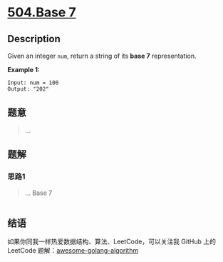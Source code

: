 # [504.Base 7][title]

## Description
Given an integer `num`, return a string of its **base 7** representation.

**Example 1:**

```
Input: num = 100
Output: "202"
```

## 题意
> ...

## 题解

### 思路1
> ...
Base 7
```go
```


## 结语

如果你同我一样热爱数据结构、算法、LeetCode，可以关注我 GitHub 上的 LeetCode 题解：[awesome-golang-algorithm][me]

[title]: https://leetcode.com/problems/base-7/
[me]: https://github.com/Golang-Solutions/awesome-golang-algorithm
